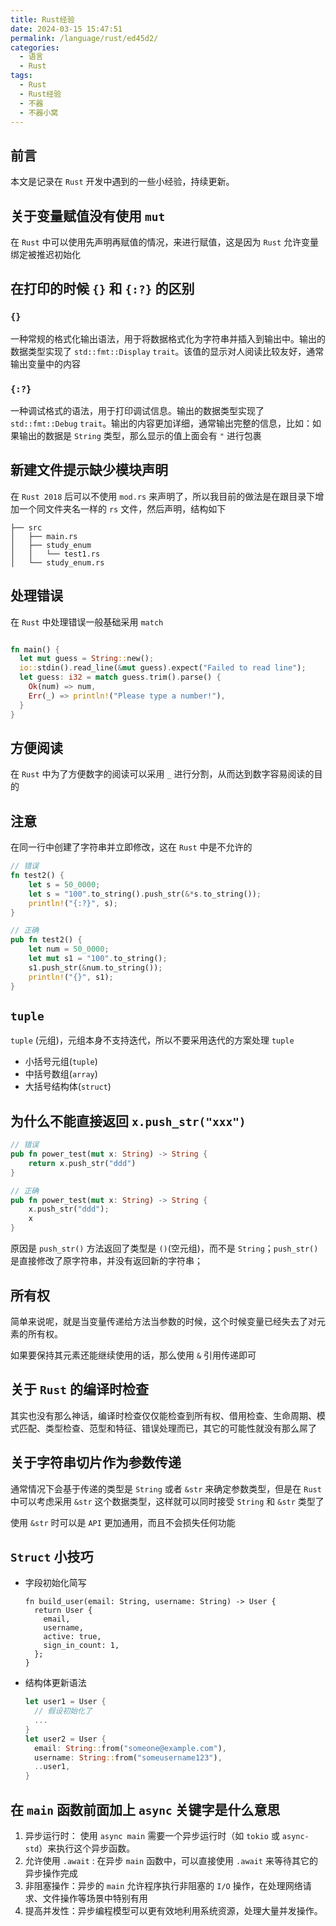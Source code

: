 ```yaml
---
title: Rust经验
date: 2024-03-15 15:47:51
permalink: /language/rust/ed45d2/
categories:
  - 语言
  - Rust
tags:
  - Rust
  - Rust经验
  - 不器
  - 不器小窝
---
```

## 前言

本文是记录在 `Rust` 开发中遇到的一些小经验，持续更新。

<!-- more -->

<InArticleAdsense
    data-ad-client="ca-pub-1725717718088510"
    data-ad-slot="4281148213">
</InArticleAdsense>

## 关于变量赋值没有使用 `mut`

在 `Rust` 中可以使用先声明再赋值的情况，来进行赋值，这是因为 `Rust` 允许变量绑定被推迟初始化

## 在打印的时候 `{}` 和 `{:?}` 的区别

### `{}`

一种常规的格式化输出语法，用于将数据格式化为字符串并插入到输出中。输出的数据类型实现了 `std::fmt::Display` `trait`。该值的显示对人阅读比较友好，通常输出变量中的内容

### `{:?}`

一种调试格式的语法，用于打印调试信息。输出的数据类型实现了 `std::fmt::Debug` `trait`。输出的内容更加详细，通常输出完整的信息，比如：如果输出的数据是 `String` 类型，那么显示的值上面会有 `"` 进行包裹

## 新建文件提示**缺少模块声明**

在 `Rust 2018` 后可以不使用 `mod.rs` 来声明了，所以我目前的做法是在跟目录下增加一个同文件夹名一样的 `rs` 文件，然后声明，结构如下

``` shell
├── src
│   ├── main.rs
│   ├── study_enum
│   │   └── test1.rs
│   └── study_enum.rs
```

## 处理错误

在 `Rust` 中处理错误一般基础采用 `match`

``` rust

fn main() {
  let mut guess = String::new();
  io::stdin().read_line(&mut guess).expect("Failed to read line");
  let guess: i32 = match guess.trim().parse() {
    Ok(num) => num,
    Err(_) => println!("Please type a number!"),
  }
}

```

## 方便阅读

在 `Rust` 中为了方便数字的阅读可以采用 `_` 进行分割，从而达到数字容易阅读的目的

## 注意

在同一行中创建了字符串并立即修改，这在 `Rust` 中是不允许的

``` rust
// 错误
fn test2() {
    let s = 50_0000;
    let s = "100".to_string().push_str(&*s.to_string());
    println!("{:?}", s);
}

// 正确
pub fn test2() {
    let num = 50_0000;
    let mut s1 = "100".to_string();
    s1.push_str(&num.to_string());
    println!("{}", s1);
}
```

## `tuple`

`tuple` (元组)，元组本身不支持迭代，所以不要采用迭代的方案处理 `tuple`

- 小括号元组(`tuple`)
- 中括号数组(`array`)
- 大括号结构体(`struct`)

## 为什么不能直接返回 `x.push_str("xxx")`

``` rust
// 错误
pub fn power_test(mut x: String) -> String {
    return x.push_str("ddd")
}

// 正确
pub fn power_test(mut x: String) -> String {
    x.push_str("ddd");
    x
}
```

原因是 `push_str()` 方法返回了类型是 `()`(空元组)，而不是 `String`；`push_str()` 是直接修改了原字符串，并没有返回新的字符串；

## 所有权

简单来说呢，就是当变量传递给方法当参数的时候，这个时候变量已经失去了对元素的所有权。

如果要保持其元素还能继续使用的话，那么使用 `&` 引用传递即可

## 关于 `Rust` 的编译时检查

其实也没有那么神话，编译时检查仅仅能检查到所有权、借用检查、生命周期、模式匹配、类型检查、范型和特征、错误处理而已，其它的可能性就没有那么屌了

## 关于字符串切片作为参数传递

通常情况下会基于传递的类型是 `String` 或者 `&str` 来确定参数类型，但是在 `Rust` 中可以考虑采用 `&str` 这个数据类型，这样就可以同时接受 `String` 和 `&str` 类型了

使用 `&str` 时可以是 `API` 更加通用，而且不会损失任何功能

## `Struct` 小技巧

- 字段初始化简写

  ``` rustchrome-extension://pfnededegaaopdmhkdmcofjmoldfiped/options.html#!/about
  fn build_user(email: String, username: String) -> User {
    return User {
      email,
      username,
      active: true,
      sign_in_count: 1,
    };
  }
  ```

- 结构体更新语法

  ``` rust
  let user1 = User {
    // 假设初始化了
    ...
  }
  let user2 = User {
    email: String::from("someone@example.com"),
    username: String::from("someusername123"),
    ..user1,
  }
  ```

## 在 `main` 函数前面加上 `async` 关键字是什么意思

1. 异步运行时： 使用 `async main` 需要一个异步运行时（如 `tokio` 或 `async-std`）来执行这个异步函数。
2. 允许使用 `.await` : 在异步 `main` 函数中，可以直接使用 `.await` 来等待其它的异步操作完成
3. 非阻塞操作：异步的 `main` 允许程序执行非阻塞的 `I/O` 操作，在处理网络请求、文件操作等场景中特别有用
4. 提高并发性：异步编程模型可以更有效地利用系统资源，处理大量并发操作。


